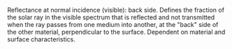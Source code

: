 ﻿Reflectance at normal incidence (visible): back side. Defines the fraction of the solar ray in the visible spectrum that is reflected and not transmitted when the ray passes from one medium into another, at the "back" side of the other material, perpendicular to the surface. Dependent on material and surface characteristics.
